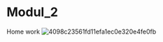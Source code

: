 # Modul_2
Home work 
![4098c23561fd11efa1ec0e320e4fe0fb](https://github.com/user-attachments/assets/1ecefaaa-301c-4945-adb2-7b37a394f985)

